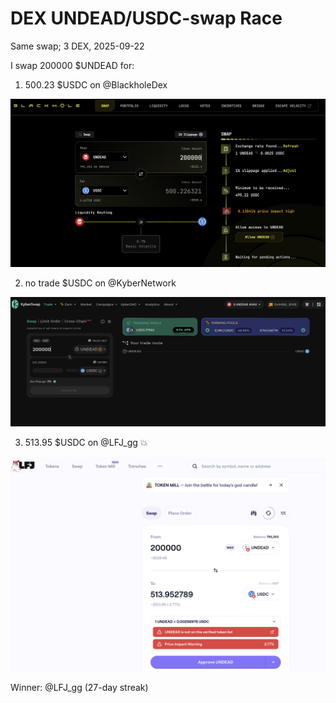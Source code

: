 # DEX UNDEAD/USDC-swap Race 

Same swap; 3 DEX, 2025-09-22 

I swap 200000 $UNDEAD for: 

1. 500.23 $USDC on @BlackholeDex 

![UNDEAD/USDC swap on Blackhole](imgs/01a-blackhole.png) 

2. no trade $USDC on @KyberNetwork 

![UNDEAD/USDC swap on Kyber](imgs/01b-kyber.png) 

3. 513.95 $USDC on @LFJ_gg 💥 

![UNDEAD/USDC swap on LFJ](imgs/01c-lfj.png) 

Winner: @LFJ_gg (27-day streak) 

